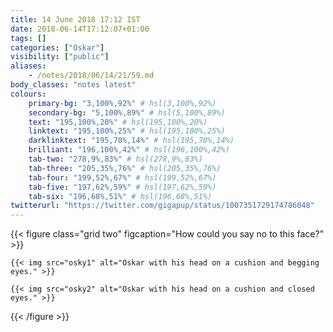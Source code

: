 ```yaml
---
title: 14 June 2018 17:12 IST
date: 2018-06-14T17:12:07+01:00
tags: []
categories: ["Oskar"]
visibility: ["public"]
aliases:
    - /notes/2018/06/14/21/59.md
body_classes: "notes latest"
colours:
    primary-bg: "3,100%,92%" # hsl(3,100%,92%)
    secondary-bg: "5,100%,89%" # hsl(5,100%,89%)
    text: "195,100%,20%" # hsl(195,100%,20%)
    linktext: "195,100%,25%" # hsl(195,100%,25%)
    darklinktext: "195,70%,14%" # hsl(195,70%,14%)
    brilliant: "196,100%,42%" # hsl(196,100%,42%)
    tab-two: "278,9%,83%" # hsl(278,9%,83%)
    tab-three: "205,35%,76%" # hsl(205,35%,76%)
    tab-four: "199,52%,67%" # hsl(199,52%,67%)
    tab-five: "197,62%,59%" # hsl(197,62%,59%)
    tab-six: "196,68%,51%" # hsl(196,68%,51%)
twitterurl: "https://twitter.com/gigapup/status/1007351729174786048"
---
```


{{< figure class="grid two" figcaption="How could you say no to this face?" >}}

    {{< img src="osky1" alt="Oskar with his head on a cushion and begging eyes." >}}

    {{< img src="osky2" alt="Oskar with his head on a cushion and closed eyes." >}}

{{< /figure >}}